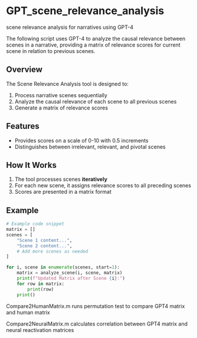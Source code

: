 # GPT_scene_relevance_analysis
scene relevance analysis for narratives using GPT-4

The following script uses GPT-4 to analyze the causal relevance between scenes in a narrative, providing a matrix of relevance scores for current scene in relation to previous scenes.

## Overview

The Scene Relevance Analysis tool is designed to:
1. Process narrative scenes sequentially
2. Analyze the causal relevance of each scene to all previous scenes
3. Generate a matrix of relevance scores

## Features

- Provides scores on a scale of 0-10 with 0.5 increments
- Distinguishes between irrelevant, relevant, and pivotal scenes

## How It Works

1. The tool processes scenes **iteratively**
2. For each new scene, it assigns relevance scores to all preceding scenes
3. Scores are presented in a matrix format

## Example

```python
# Example code snippet
matrix = []
scenes = [
    "Scene 1 content...",
    "Scene 2 content...",
    # Add more scenes as needed
]

for i, scene in enumerate(scenes, start=1):
    matrix = analyze_scene(i, scene, matrix)
    print(f"Updated Matrix after Scene {i}:")
    for row in matrix:
        print(row)
    print()
```

Compare2HumanMatrix.m runs permutation test to compare GPT4 matrix and human matrix 

Compare2NeuralMatrix.m calculates correlation between GPT4 matrix and neural reactivation matrices 
